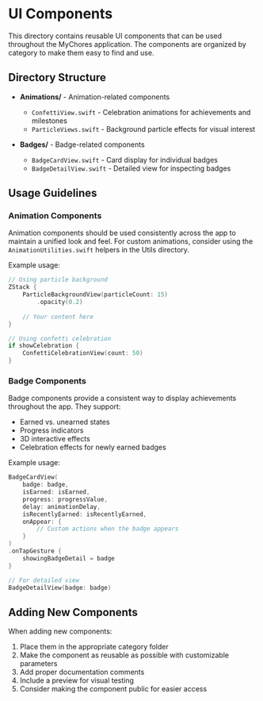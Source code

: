 # UI Components

This directory contains reusable UI components that can be used throughout the MyChores application. The components are organized by category to make them easy to find and use.

## Directory Structure

- **Animations/** - Animation-related components
  - `ConfettiView.swift` - Celebration animations for achievements and milestones
  - `ParticleViews.swift` - Background particle effects for visual interest

- **Badges/** - Badge-related components
  - `BadgeCardView.swift` - Card display for individual badges
  - `BadgeDetailView.swift` - Detailed view for inspecting badges

## Usage Guidelines

### Animation Components

Animation components should be used consistently across the app to maintain a unified look and feel. For custom animations, consider using the `AnimationUtilities.swift` helpers in the Utils directory.

Example usage:

```swift
// Using particle background
ZStack {
    ParticleBackgroundView(particleCount: 15)
        .opacity(0.2)
    
    // Your content here
}

// Using confetti celebration
if showCelebration {
    ConfettiCelebrationView(count: 50)
}
```

### Badge Components

Badge components provide a consistent way to display achievements throughout the app. They support:

- Earned vs. unearned states
- Progress indicators
- 3D interactive effects
- Celebration effects for newly earned badges

Example usage:

```swift
BadgeCardView(
    badge: badge,
    isEarned: isEarned,
    progress: progressValue,
    delay: animationDelay,
    isRecentlyEarned: isRecentlyEarned,
    onAppear: {
        // Custom actions when the badge appears
    }
)
.onTapGesture {
    showingBadgeDetail = badge
}

// For detailed view
BadgeDetailView(badge: badge)
```

## Adding New Components

When adding new components:

1. Place them in the appropriate category folder
2. Make the component as reusable as possible with customizable parameters
3. Add proper documentation comments
4. Include a preview for visual testing
5. Consider making the component public for easier access

